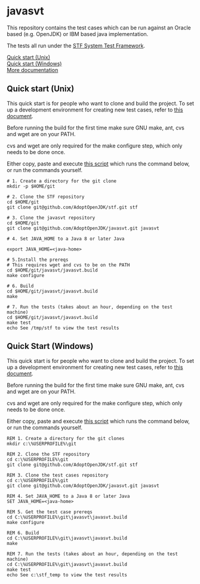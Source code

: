 # javasvt

This repository contains the test cases which can be run against an Oracle based (e.g. OpenJDK) or IBM based java implementation.

The tests all run under the [STF System Test Framework](https:github.com/AdoptOpenJDK/stf).

[Quick start (Unix)](#unix)  
[Quick start (Windows)](#windows)  
[More documentation](javasvt.build/docs/build.md)

<a name="unix"></a>
## Quick start (Unix)

This quick start is for people who want to clone and build the project.  To set up a development environment for creating new test cases, refer to [this document](javasvt.build/docs/build.md).

Before running the build for the first time make sure GNU make, ant, cvs and wget are on your PATH.

cvs and wget are only required for the make configure step, which only needs to be done once.

Either copy, paste and execute [this script](javasvt.build/scripts/javasvt_clone_make.sh) which runs the command below, or run the commands yourself.


```shell
# 1. Create a directory for the git clone
mkdir -p $HOME/git

# 2. Clone the STF repository
cd $HOME/git
git clone git@github.com/AdoptOpenJDK/stf.git stf

# 3. Clone the javasvt repository
cd $HOME/git
git clone git@github.com/AdoptOpenJDK/javasvt.git javasvt

# 4. Set JAVA_HOME to a Java 8 or later Java

export JAVA_HOME=<java-home>

# 5.Install the prereqs
# This requires wget and cvs to be on the PATH
cd $HOME/git/javasvt/javasvt.build
make configure

# 6. Build
cd $HOME/git/javasvt/javasvt.build
make

# 7. Run the tests (takes about an hour, depending on the test machine)
cd $HOME/git/javasvt/javasvt.build
make test
echo See /tmp/stf to view the test results
```

<a name="windows"></a>
## Quick Start (Windows)

This quick start is for people who want to clone and build the project.  To set up a development environment for creating new test cases, refer to [this document](javasvt.build/docs/build.md).

Before running the build for the first time make sure GNU make, ant, cvs and wget are on your PATH.

cvs and wget are only required for the make configure step, which only needs to be done once.

Either copy, paste and execute [this script](javasvt.build/scripts/javasvt_clone_make.bat) which runs the command below, or run the commands yourself.

```dos
REM 1. Create a directory for the git clones
mkdir c:\%USERPROFILE%\git

REM 2. Clone the STF repository
cd c:\%USERPROFILE%\git
git clone git@github.com/AdoptOpenJDK/stf.git stf

REM 3. Clone the test cases repository
cd c:\%USERPROFILE%\git
git clone git@github.com/AdoptOpenJDK/javasvt.git javasvt

REM 4. Set JAVA_HOME to a Java 8 or later Java
SET JAVA_HOME=<java-home>

REM 5. Get the test case prereqs
cd C:\%USERPROFILE%\git\javasvt\javasvt.build
make configure

REM 6. Build
cd C:\%USERPROFILE%\git\javasvt\javasvt.build
make

REM 7. Run the tests (takes about an hour, depending on the test machine)
cd C:\%USERPROFILE%\git\javasvt\javasvt.build
make test
echo See c:\stf_temp to view the test results
```
